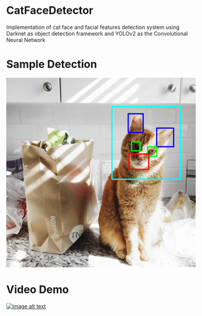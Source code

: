 # CatFaceDetector
Implementation of cat face and facial features detection system using Darknet as object detection framework and YOLOv2 as the Convolutional Neural Network

# Sample Detection
![Alt text](preview/nemo.jpg?raw=true "Sample Detection")

# Video Demo
[![image alt text](https://img.youtube.com/vi/pF9N7I6yCwE/0.jpg)](https://www.youtube.com/watch?v=pF9N7I6yCwE)
